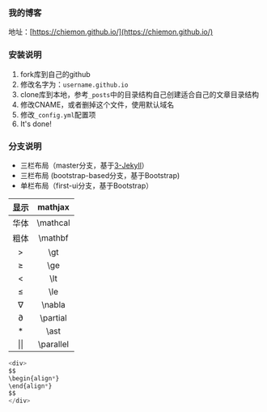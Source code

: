 ### 我的博客

地址：[https://chiemon.github.io/](https://chiemon.github.io/)

### 安装说明

1. fork库到自己的github
2. 修改名字为：`username.github.io`
3. clone库到本地，参考`_posts`中的目录结构自己创建适合自己的文章目录结构
4. 修改CNAME，或者删掉这个文件，使用默认域名
5. 修改`_config.yml`配置项
6. It's done!

### 分支说明

- 三栏布局（master分支，基于[3-Jekyll](https://github.com/P233/3-Jekyll)）
- 三栏布局 (bootstrap-based分支，基于Bootstrap)
- 单栏布局（first-ui分支，基于Bootstrap）

<script src="https://cdn.mathjax.org/mathjax/latest/MathJax.js?config=TeX-AMS-MML_HTMLorMML" type="text/javascript"></script>

|显示|mathjax|
|:---:|:---:|
|华体|\mathcal|
|粗体|\mathbf|
|>|\gt|
|≥|\ge|
|<|\lt|
|≤|\le|
|∇|\nabla|
|∂|\partial|
|*|\ast|
|\|\||\parallel|

```js
<div>
$$
\begin{align*}
\end{align*}
$$
</div>
```
